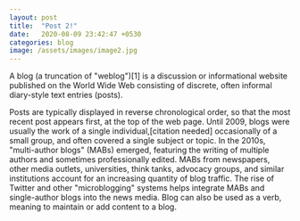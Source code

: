 ```yaml
---
layout: post
title:  "Post 2!"
date:   2020-08-09 23:42:47 +0530
categories: blog
image: /assets/images/image2.jpg
---
```

A blog (a truncation of "weblog")[1] is a discussion or informational website published on the World Wide Web consisting of discrete, often informal diary-style text entries (posts). 

Posts are typically displayed in reverse chronological order, so that the most recent post appears first, at the top of the web page. Until 2009, blogs were usually the work of a single individual,[citation needed] occasionally of a small group, and often covered a single subject or topic. In the 2010s, "multi-author blogs" (MABs) emerged, featuring the writing of multiple authors and sometimes professionally edited. MABs from newspapers, other media outlets, universities, think tanks, advocacy groups, and similar institutions account for an increasing quantity of blog traffic. The rise of Twitter and other "microblogging" systems helps integrate MABs and single-author blogs into the news media. Blog can also be used as a verb, meaning to maintain or add content to a blog.